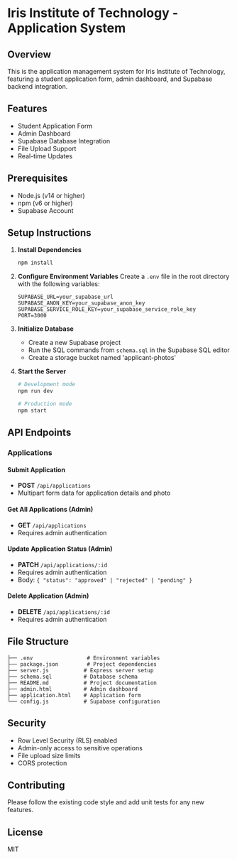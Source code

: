 # Iris Institute of Technology - Application System

## Overview
This is the application management system for Iris Institute of Technology, featuring a student application form, admin dashboard, and Supabase backend integration.

## Features
- Student Application Form
- Admin Dashboard
- Supabase Database Integration
- File Upload Support
- Real-time Updates

## Prerequisites
- Node.js (v14 or higher)
- npm (v6 or higher)
- Supabase Account

## Setup Instructions

1. **Install Dependencies**
   ```bash
   npm install
   ```

2. **Configure Environment Variables**
   Create a `.env` file in the root directory with the following variables:
   ```env
   SUPABASE_URL=your_supabase_url
   SUPABASE_ANON_KEY=your_supabase_anon_key
   SUPABASE_SERVICE_ROLE_KEY=your_supabase_service_role_key
   PORT=3000
   ```

3. **Initialize Database**
   - Create a new Supabase project
   - Run the SQL commands from `schema.sql` in the Supabase SQL editor
   - Create a storage bucket named 'applicant-photos'

4. **Start the Server**
   ```bash
   # Development mode
   npm run dev

   # Production mode
   npm start
   ```

## API Endpoints

### Applications

#### Submit Application
- **POST** `/api/applications`
- Multipart form data for application details and photo

#### Get All Applications (Admin)
- **GET** `/api/applications`
- Requires admin authentication

#### Update Application Status (Admin)
- **PATCH** `/api/applications/:id`
- Requires admin authentication
- Body: `{ "status": "approved" | "rejected" | "pending" }`

#### Delete Application (Admin)
- **DELETE** `/api/applications/:id`
- Requires admin authentication

## File Structure
```
├── .env                 # Environment variables
├── package.json         # Project dependencies
├── server.js           # Express server setup
├── schema.sql          # Database schema
├── README.md           # Project documentation
├── admin.html          # Admin dashboard
├── application.html    # Application form
└── config.js           # Supabase configuration
```

## Security
- Row Level Security (RLS) enabled
- Admin-only access to sensitive operations
- File upload size limits
- CORS protection

## Contributing
Please follow the existing code style and add unit tests for any new features.

## License
MIT